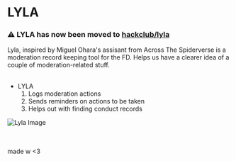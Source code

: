 # LYLA

### ⚠️ LYLA has now been moved to [hackclub/lyla](https://github.com/hackclub/lyla)
Lyla, inspired by Miguel Ohara's assisant from Across The Spiderverse is a moderation record keeping tool for the FD. Helps us have a clearer idea of a couple of moderation-related stuff. <br><br>

- LYLA
  1. Logs moderation actions
  2. Sends reminders on actions to be taken
  3. Helps out with finding conduct records
     
![Lyla Image](https://images-wixmp-ed30a86b8c4ca887773594c2.wixmp.com/f/4d6ff78b-6c1b-46b5-9086-ade8f27282c3/dg37ldg-5ddc19ce-e20d-4016-acc2-860b7ca406de.png/v1/fill/w_865,h_924,q_70,strp/_spider_man__across_the_spider_verse__lyla_by_afialtis_dg37ldg-pre.jpg?token=eyJ0eXAiOiJKV1QiLCJhbGciOiJIUzI1NiJ9.eyJzdWIiOiJ1cm46YXBwOjdlMGQxODg5ODIyNjQzNzNhNWYwZDQxNWVhMGQyNmUwIiwiaXNzIjoidXJuOmFwcDo3ZTBkMTg4OTgyMjY0MzczYTVmMGQ0MTVlYTBkMjZlMCIsIm9iaiI6W1t7ImhlaWdodCI6Ijw9MjA1MSIsInBhdGgiOiJcL2ZcLzRkNmZmNzhiLTZjMWItNDZiNS05MDg2LWFkZThmMjcyODJjM1wvZGczN2xkZy01ZGRjMTljZS1lMjBkLTQwMTYtYWNjMi04NjBiN2NhNDA2ZGUucG5nIiwid2lkdGgiOiI8PTE5MjAifV1dLCJhdWQiOlsidXJuOnNlcnZpY2U6aW1hZ2Uub3BlcmF0aW9ucyJdfQ.fFTLCi4TDYup7p0ly6pp1vUq9iRSzzlKnSB7a-_CPM4)
</div>

<br><br>
made w <3
